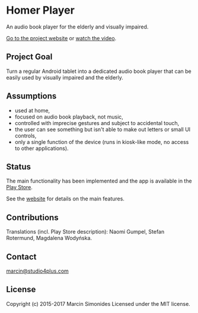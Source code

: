 Homer Player 
============

An audio book player for the elderly and visually impaired.

[Go to the project website](http://msimonides.github.io/homerplayer/)
or
[watch the video](https://www.youtube.com/watch?v=RfLkoLtxzng).

Project Goal
------------
Turn a regular Android tablet into a dedicated audio book player that can be
easily used by visually impaired and the elderly.

Assumptions
-----------
* used at home,
* focused on audio book playback, not music,
* controlled with imprecise gestures and subject to accidental touch,
* the user can see something but isn't able to make out letters or small UI
  controls,
* only a single function of the device (runs in kiosk-like mode, no access to
  other applications).

Status
------
The main functionality has been implemented and the app is available in the
[Play Store](https://play.google.com/store/apps/details?id=com.studio4plus.homerplayer).

See the [website](http://msimonides.github.io/homerplayer/features.html) for details
on the main features.

Contributions
-------------
Translations (incl. Play Store description): Naomi Gumpel, Stefan Rotermund,
Magdalena Wodyńska.

Contact
-------
marcin@studio4plus.com

License
-------
Copyright (c) 2015-2017 Marcin Simonides Licensed under the MIT license.
